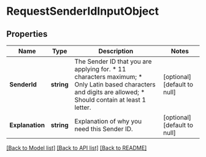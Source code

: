 # RequestSenderIdInputObject

## Properties
Name | Type | Description | Notes
------------ | ------------- | ------------- | -------------
**SenderId** | **string** | The Sender ID that you are applying for. *   11 characters maximum; *   Only Latin based characters and digits are allowed; *   Should contain at least 1 letter.  | [optional] [default to null]
**Explanation** | **string** | Explanation of why you need this Sender ID. | [optional] [default to null]

[[Back to Model list]](../README.md#documentation-for-models) [[Back to API list]](../README.md#documentation-for-api-endpoints) [[Back to README]](../README.md)


